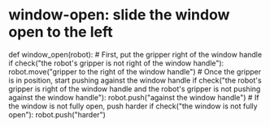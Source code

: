# window-open: slide the window open to the left
def window_open(robot):
    # First, put the gripper right of the window handle
    if check("the robot's gripper is not right of the window handle"):
        robot.move("gripper to the right of the window handle")
    # Once the gripper is in position, start pushing against the window handle
    if check("the robot's gripper is right of the window handle and the robot's gripper is not pushing against the window handle"):
        robot.push("against the window handle")
    # If the window is not fully open, push harder
    if check("the window is not fully open"):
        robot.push("harder")